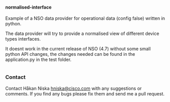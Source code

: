 #### normalised-interface

Example of a NSO data provider for operational data (config false) written in python.

The data provider will try to provide a normalised view of different device types interfaces.

It doesnt work in the current release of NSO (4.7) without some small python API changes, the changes needed can be found in the application.py in the test folder.

```

```
### Contact

Contact Håkan Niska <hniska@cisco.com> with any suggestions or comments. If you find any bugs please fix them and send me a pull request.
